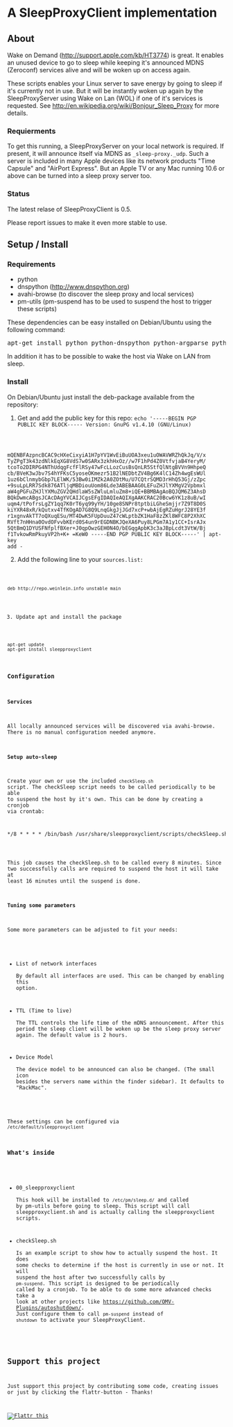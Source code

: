 # A SleepProxyClient implementation

## About

Wake on Demand (http://support.apple.com/kb/HT3774) is great.
It enables an unused device to go to sleep while keeping it's announced MDNS (Zeroconf) services alive and will be woken up on access again.

These scripts enables your Linux server to save energy by going to sleep if it's currently not in use.
But it will be instantly woken up again by the SleepProxyServer using Wake on Lan (WOL) if one of it's services is requested. See http://en.wikipedia.org/wiki/Bonjour_Sleep_Proxy for more details.

### Requierments
To get this running, a SleepProxyServer on your local network is required. If present, it will announce itself via MDNS as <code>_sleep-proxy._udp</code>. 
Such a server is included in many Apple devices like its network products "Time Capsule" and "AirPort Express". But an Apple TV or any Mac running 10.6 or above can be turned into a sleep proxy server too.

### Status
The latest relase of SleepProxyClient is 0.5.

Please report issues to make it even more stable to use.


## Setup / Install

### Requirements

 - python
 - dnspython (http://www.dnspython.org)
 - avahi-browse (to discover the sleep proxy and local services)
 - pm-utils (pm-suspend has to be used to suspend the host to trigger these scripts)
 
 These dependencies can be easy installed on Debian/Ubuntu using the following command:
 <pre>apt-get install python python-dnspython python-argparse python-netifaces python-ipy python-support avahi-utils pm-utils</pre>
 
In addition it has to be possible to wake the host via Wake on LAN from sleep.
 
### Install

On Debian/Ubuntu just install the deb-package available from the repository:
  1. Get and add the public key for this repo:
<code>echo '-----BEGIN PGP PUBLIC KEY BLOCK-----
Version: GnuPG v1.4.10 (GNU/Linux)

mQENBFAzpncBCAC9cHXeCixyiA1H7pYV1WvEiBuUOA3xeu1uOWAVWRZhQkJq/V/x
TyZPgT3k43zdNlkEqXG8VdS7w0SARx3zkhHxOz//w7F1hPd4Z0VtfvjaB4YeryM/
tcoTo2DIRPG4NThUdqgFcfFlRSy47wFcLLozCusBsQnLR5StfQlNtgBVVn9HhpeQ
cb/BVeK3wJbv7S4hYFKsC5yoseOKmezr51B2lNEDbtZV4Bg6K4lC14Zh4wgEsWUl
1uz6bClnmybGbp7LElWK/53Bw0iIMZk2A0ZOtMu/U7CQtrSQMD3rHhQ53Gj/zZpc
+9suLpLRR7Sdk876ATljqMBDiouUom86Lde3ABEBAAG0LEFuZHJlYXMgV2Vpbmxl
aW4gPGFuZHJlYXMuZGV2QHdlaW5sZWluLmluZm8+iQE+BBMBAgAoBQJQM6Z3AhsD
BQkDwmcABgsJCAcDAgYVCAIJCgsEFgIDAQIeAQIXgAAKCRAC20Bcw6YK1z8uB/wI
uqm4/tPofrsLgZY1qq7K0rT6yq99yYH/10ge8SNPr8tptbiLGheSmjjr7Z9T8D0S
kiYXR48xR/kQutxv4TfKOgAD7G8Q9LnqGkgJjJGd7xcP+wbAjEgRZuHgrJ28YE3f
r1xgnvAkTT7oQXuqESu/MT4DwK5FUpDuuZ47cWLptbZK1HaF8zZKl8WFC8P2XhXC
RVft7nHHna0OvdOFvvbKErd0S4un9rEGDNBKJQeXA6Puy8LPGm7A1y1CC+IsrAJx
5QtBmQ1DYUSFNfplfBXer+J0qpOwzGEH0N4O/bEGqgApbK3c3aJBpLcdt3VtW/Bj
f1TvkowRmPkuyVP2h+K+
=KeW0
-----END PGP PUBLIC KEY BLOCK-----' | apt-key add -</code>

  2. Add the following line to your <code>sources.list</etc>:
<code>
deb http://repo.weinlein.info unstable main
</code>

  3. Update apt and install the package
<code>
apt-get update
apt-get install sleepproxyclient
</code>

### Configuration

#### Services

All locally announced services will be discovered via avahi-browse. There is no manual configuration needed anymore.

#### Setup auto-sleep

Create your own or use the included <code>checkSleep.sh</code> script.
The checkSleep script needs to be called periodically to be able to suspend the host by it's own.
This can be done by creating a cronjob via crontab:
<pre>*/8 * * * * /bin/bash /usr/share/sleepproxyclient/scripts/checkSleep.sh</pre>

This job causes the checkSleep.sh to be called every 8 minutes. Since two successfully calls are required to suspend the host it will take at least 16 minutes until the suspend is done.

#### Tuning some parameters

Some more parameters can be adjusted to fit your needs:

- List of network interfaces    
	By default all interfaces are used. This can be changed by enabling this option.

- TTL (Time to live)   
	The TTL controls the life time of the mDNS announcement. After this period the sleep client will be woken up be the sleep proxy server again. The default value is 2 hours.

- Device Model   
	The device model to be announced can also be changed. (The small icon besides the servers name within the finder sidebar). It defaults to "RackMac".

These settings can be configured via <code>/etc/default/sleepproxyclient</code>
	
### What's inside

- 00_sleepproxyclient    
	This hook will be installed to <code>/etc/pm/sleep.d/</code> and called by pm-utils before going to sleep. This script will call sleepproxyclient.sh and is actually calling the sleepproxyclient scripts.

- checkSleep.sh   
 Is an example script to show how to actually suspend the host. It does some checks to determine if the host is currently in use or not. It will suspend the host after two successfully calls by <code>pm-suspend</code>. This script is designed to be periodically called by a cronjob.
	To be able to do some more advanced checks take a look at other projects like https://github.com/OMV-Plugins/autoshutdown/. Just configure them to call <code>pm-suspend</code> instead of <code>shutdown</code> to activate your SleepProxyClient.


## Support this project

Just support this project by contributing some code, creating issues or just by clicking the flattr-button - Thanks!

<a href="http://flattr.com/thing/713748/aweinSleepProxyClient-on-GitHub" target="_blank">
<img src="http://api.flattr.com/button/flattr-badge-large.png" alt="Flattr this" title="Flattr this" border="0" /></a>